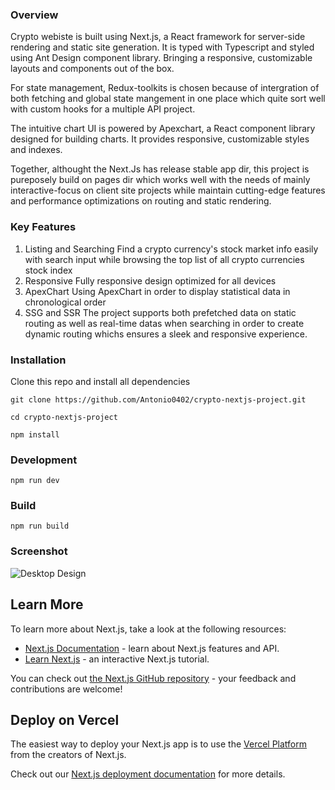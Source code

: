 ### Overview

Crypto webiste is built using Next.js, a React framework for server-side rendering and static site generation. It is typed with Typescript and styled using Ant Design component library. Bringing a responsive, customizable layouts and components out of the box.

For state management, Redux-toolkits is chosen because of intergration of both fetching and global state mangement in one place which quite sort well with custom hooks for a multiple API project.

The intuitive chart UI is powered by Apexchart, a React component library designed for building charts. It provides responsive, customizable styles and indexes.

Together, althought the Next.Js has release stable app dir, this project is pureposely build on pages dir which works well with the needs of mainly interactive-focus on client site projects while maintain cutting-edge features and performance optimizations on routing and static rendering.

### Key Features

1. Listing and Searching 
   Find a crypto currency's stock market info easily with search input while browsing the top list of all crypto currencies stock index
2. Responsive
   Fully responsive design optimized for all devices
3. ApexChart
   Using ApexChart in order to display statistical data in chronological order
4. SSG and SSR
   The project supports both prefetched data on static routing as well as real-time datas when searching in order to create dynamic routing whichs ensures a sleek and responsive experience.

### Installation

Clone this repo and install all dependencies

```
git clone https://github.com/Antonio0402/crypto-nextjs-project.git

cd crypto-nextjs-project

npm install
```

### Development

```
npm run dev
```

### Build

```
npm run build
```

### Screenshot

![Desktop Design](./screenshots/desktop-design.png)

## Learn More

To learn more about Next.js, take a look at the following resources:

- [Next.js Documentation](https://nextjs.org/docs) - learn about Next.js features and API.
- [Learn Next.js](https://nextjs.org/learn) - an interactive Next.js tutorial.

You can check out [the Next.js GitHub repository](https://github.com/vercel/next.js/) - your feedback and contributions are welcome!

## Deploy on Vercel

The easiest way to deploy your Next.js app is to use the [Vercel Platform](https://vercel.com/new?utm_medium=default-template&filter=next.js&utm_source=create-next-app&utm_campaign=create-next-app-readme) from the creators of Next.js.

Check out our [Next.js deployment documentation](https://nextjs.org/docs/deployment) for more details.
